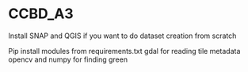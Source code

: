 # CCBD_A3
Install SNAP and QGIS if you want to do dataset creation from scratch

Pip install modules from requirements.txt
gdal for reading tile metadata
opencv and numpy for finding green
